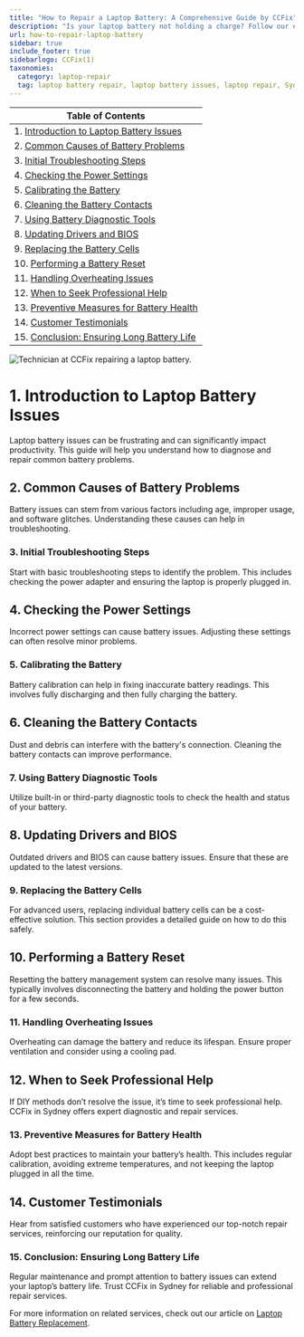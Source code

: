 ```yaml
---
title: "How to Repair a Laptop Battery: A Comprehensive Guide by CCFix"
description: "Is your laptop battery not holding a charge? Follow our expert guide to diagnose and fix common laptop battery issues. Visit CCFix in Sydney for professional assistance or get a free quote online!"
url: how-to-repair-laptop-battery
sidebar: true
include_footer: true
sidebarlogo: CCFix(1)
taxonomies:
  category: laptop-repair
  tag: laptop battery repair, laptop battery issues, laptop repair, Sydney
---
```


| **Table of Contents**                                               |
|---------------------------------------------------------------------|
| 1. [Introduction to Laptop Battery Issues](#1-introduction-to-laptop-battery-issues) |
| 2. [Common Causes of Battery Problems](#2-common-causes-of-battery-problems) |
| 3. [Initial Troubleshooting Steps](#3-initial-troubleshooting-steps) |
| 4. [Checking the Power Settings](#4-checking-the-power-settings) |
| 5. [Calibrating the Battery](#5-calibrating-the-battery) |
| 6. [Cleaning the Battery Contacts](#6-cleaning-the-battery-contacts) |
| 7. [Using Battery Diagnostic Tools](#7-using-battery-diagnostic-tools) |
| 8. [Updating Drivers and BIOS](#8-updating-drivers-and-bios) |
| 9. [Replacing the Battery Cells](#9-replacing-the-battery-cells) |
| 10. [Performing a Battery Reset](#10-performing-a-battery-reset) |
| 11. [Handling Overheating Issues](#11-handling-overheating-issues) |
| 12. [When to Seek Professional Help](#12-when-to-seek-professional-help) |
| 13. [Preventive Measures for Battery Health](#13-preventive-measures-for-battery-health) |
| 14. [Customer Testimonials](#14-customer-testimonials) |
| 15. [Conclusion: Ensuring Long Battery Life](#15-conclusion-ensuring-long-battery-life) |

![Technician at CCFix repairing a laptop battery.](/images/ccfix-laptop-battery-repair.webp "CCFix technician repairing a laptop battery, showcasing expert repair services in a professional environment.")

# **1. Introduction to Laptop Battery Issues**
Laptop battery issues can be frustrating and can significantly impact productivity. This guide will help you understand how to diagnose and repair common battery problems.

## **2. Common Causes of Battery Problems**
Battery issues can stem from various factors including age, improper usage, and software glitches. Understanding these causes can help in troubleshooting.

### **3. Initial Troubleshooting Steps**
Start with basic troubleshooting steps to identify the problem. This includes checking the power adapter and ensuring the laptop is properly plugged in.

## **4. Checking the Power Settings**
Incorrect power settings can cause battery issues. Adjusting these settings can often resolve minor problems.

### **5. Calibrating the Battery**
Battery calibration can help in fixing inaccurate battery readings. This involves fully discharging and then fully charging the battery.

## **6. Cleaning the Battery Contacts**
Dust and debris can interfere with the battery's connection. Cleaning the battery contacts can improve performance.

### **7. Using Battery Diagnostic Tools**
Utilize built-in or third-party diagnostic tools to check the health and status of your battery.

## **8. Updating Drivers and BIOS**
Outdated drivers and BIOS can cause battery issues. Ensure that these are updated to the latest versions.

### **9. Replacing the Battery Cells**
For advanced users, replacing individual battery cells can be a cost-effective solution. This section provides a detailed guide on how to do this safely.

## **10. Performing a Battery Reset**
Resetting the battery management system can resolve many issues. This typically involves disconnecting the battery and holding the power button for a few seconds.

### **11. Handling Overheating Issues**
Overheating can damage the battery and reduce its lifespan. Ensure proper ventilation and consider using a cooling pad.

## **12. When to Seek Professional Help**
If DIY methods don’t resolve the issue, it’s time to seek professional help. CCFix in Sydney offers expert diagnostic and repair services.

### **13. Preventive Measures for Battery Health**
Adopt best practices to maintain your battery’s health. This includes regular calibration, avoiding extreme temperatures, and not keeping the laptop plugged in all the time.

## **14. Customer Testimonials**
Hear from satisfied customers who have experienced our top-notch repair services, reinforcing our reputation for quality.

### **15. Conclusion: Ensuring Long Battery Life**
Regular maintenance and prompt attention to battery issues can extend your laptop’s battery life. Trust CCFix in Sydney for reliable and professional repair services.


For more information on related services, check out our article on [Laptop Battery Replacement](https://ccfix.com.au/laptop-battery-replacement).

